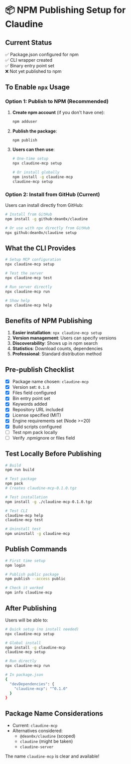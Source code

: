 # 📦 NPM Publishing Setup for Claudine

## Current Status
✅ Package.json configured for npm  
✅ CLI wrapper created  
✅ Binary entry point set  
❌ Not yet published to npm

## To Enable `npx` Usage

### Option 1: Publish to NPM (Recommended)

1. **Create npm account** (if you don't have one):
   ```bash
   npm adduser
   ```

2. **Publish the package**:
   ```bash
   npm publish
   ```

3. **Users can then use**:
   ```bash
   # One-time setup
   npx claudine-mcp setup
   
   # Or install globally
   npm install -g claudine-mcp
   claudine-mcp setup
   ```

### Option 2: Install from GitHub (Current)

Users can install directly from GitHub:

```bash
# Install from GitHub
npm install -g github:dean0x/claudine

# Or use with npx directly from GitHub
npx github:dean0x/claudine setup
```

## What the CLI Provides

```bash
# Setup MCP configuration
npx claudine-mcp setup

# Test the server
npx claudine-mcp test

# Run server directly
npx claudine-mcp run

# Show help
npx claudine-mcp help
```

## Benefits of NPM Publishing

1. **Easier installation**: `npx claudine-mcp setup`
2. **Version management**: Users can specify versions
3. **Discoverability**: Shows up in npm search
4. **Statistics**: Download counts, dependencies
5. **Professional**: Standard distribution method

## Pre-publish Checklist

- [x] Package name chosen: `claudine-mcp`
- [x] Version set: `0.1.0`
- [x] Files field configured
- [x] Bin entry point set
- [x] Keywords added
- [x] Repository URL included
- [x] License specified (MIT)
- [x] Engine requirements set (Node >=20)
- [x] Build scripts configured
- [ ] Test npm pack locally
- [ ] Verify .npmignore or files field

## Test Locally Before Publishing

```bash
# Build
npm run build

# Test package
npm pack
# Creates claudine-mcp-0.1.0.tgz

# Test installation
npm install -g ./claudine-mcp-0.1.0.tgz

# Test CLI
claudine-mcp help
claudine-mcp test

# Uninstall test
npm uninstall -g claudine-mcp
```

## Publish Commands

```bash
# First time setup
npm login

# Publish public package
npm publish --access public

# Check it worked
npm info claudine-mcp
```

## After Publishing

Users will be able to:

```bash
# Quick setup (no install needed)
npx claudine-mcp setup

# Global install
npm install -g claudine-mcp
claudine-mcp setup

# Run directly
npx claudine-mcp run

# In package.json
{
  "devDependencies": {
    "claudine-mcp": "^0.1.0"
  }
}
```

## Package Name Considerations

- Current: `claudine-mcp`
- Alternatives considered:
  - `@dean0x/claudine` (scoped)
  - `claudine` (might be taken)
  - `claudine-server` 

The name `claudine-mcp` is clear and available!